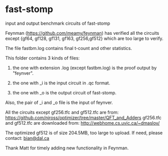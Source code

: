 # fast-stomp
input and output benchmark circuits of fast-stomp

Feynman (https://github.com/meamy/feynman) has verified all the circuits except {gf64, gf128, gf131, gf163, gf256,gf512} which are too large to verify. 


The file fastbm.log contains final t-count and other statistics.

This folder contains 3 kinds of files:

   1. the one with extension .log (except fastbm.log) is the proof output by "feynver".

   2. the one with _i is the input circuit in .qc format.

   3. the one with _o is the output circuit of fast-stomp.

Also, the pair of _i and _o file is the input of feynver.


All the circuits except gf256.tfc and gf512.tfc are from: https://github.com/njross/optimizer/tree/master/QFT_and_Adders
gf256.tfc and gf512.tfc are downloaded from: http://webhome.cs.uvic.ca/~dmaslov/

The optimized gf512 is of size 204.5MB, too large to upload. If need, please contact: bian@dal.ca 

Thank Matt for timely adding new functionality in Feynman.
